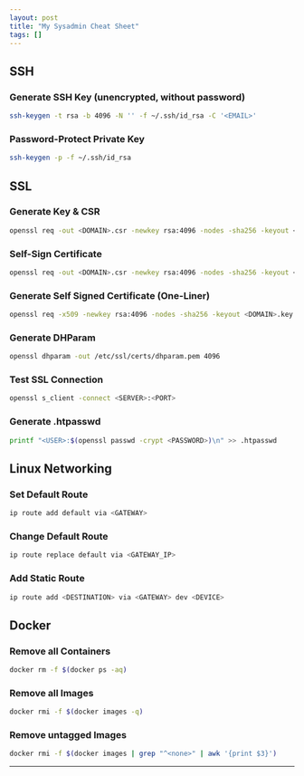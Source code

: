 ```yaml
---
layout: post
title: "My Sysadmin Cheat Sheet"
tags: []
---
```


## SSH
### Generate SSH Key (unencrypted, without password)
```bash
ssh-keygen -t rsa -b 4096 -N '' -f ~/.ssh/id_rsa -C '<EMAIL>'
```

### Password-Protect Private Key
```bash
ssh-keygen -p -f ~/.ssh/id_rsa
```

## SSL
### Generate Key & CSR
```bash
openssl req -out <DOMAIN>.csr -newkey rsa:4096 -nodes -sha256 -keyout <DOMAIN>.key -subj "/CN=<DOMAIN>"
```

### Self-Sign Certificate
```bash
openssl req -out <DOMAIN>.csr -newkey rsa:4096 -nodes -sha256 -keyout <DOMAIN>.key -subj "/CN=<DOMAIN>"
```

### Generate Self Signed Certificate (One-Liner)
```bash
openssl req -x509 -newkey rsa:4096 -nodes -sha256 -keyout <DOMAIN>.key -out <DOMAIN>.pem -days 365 -subj "/CN=<DOMAIN>"
```

### Generate DHParam
```bash
openssl dhparam -out /etc/ssl/certs/dhparam.pem 4096
```

### Test SSL Connection
```bash
openssl s_client -connect <SERVER>:<PORT>
```

### Generate .htpasswd
```bash
printf "<USER>:$(openssl passwd -crypt <PASSWORD>)\n" >> .htpasswd
```

## Linux Networking

### Set Default Route
```bash
ip route add default via <GATEWAY>
```

### Change Default Route
```bash
ip route replace default via <GATEWAY_IP>
```

### Add Static Route
```bash
ip route add <DESTINATION> via <GATEWAY> dev <DEVICE>
```

## Docker
### Remove all Containers
```bash
docker rm -f $(docker ps -aq)
```

### Remove all Images
```bash
docker rmi -f $(docker images -q)
```

### Remove untagged Images
```bash
docker rmi -f $(docker images | grep "^<none>" | awk '{print $3}')
```

---
